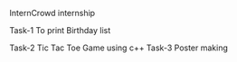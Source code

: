   InternCrowd internship 
  
  Task-1
  To print Birthday list 
  
  Task-2
  Tic Tac Toe Game using c++
  Task-3
  Poster making 
